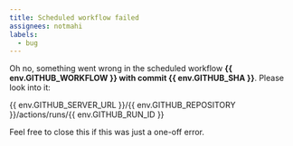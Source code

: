 ```yaml
---
title: Scheduled workflow failed
assignees: notmahi
labels:
  - bug
---
```


Oh no, something went wrong in the scheduled workflow **{{ env.GITHUB_WORKFLOW }} with commit {{ env.GITHUB_SHA }}**.
Please look into it:

{{ env.GITHUB_SERVER_URL }}/{{ env.GITHUB_REPOSITORY }}/actions/runs/{{ env.GITHUB_RUN_ID }}

Feel free to close this if this was just a one-off error.
